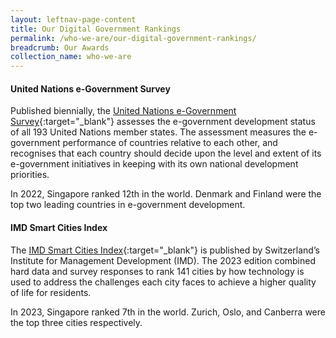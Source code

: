 ```yaml
---
layout: leftnav-page-content
title: Our Digital Government Rankings
permalink: /who-we-are/our-digital-government-rankings/
breadcrumb: Our Awards
collection_name: who-we-are
---
```

#### **United Nations e-Government Survey**

Published biennially, the [United Nations e-Government Survey](https://publicadministration.un.org/egovkb/en-us/Reports/UN-E-Government-Survey-2022){:target="_blank"} assesses the e-government development status of all 193 United Nations member states. The assessment measures the e-government performance of countries relative to each other, and recognises that each country should decide upon the level and extent of its e-government initiatives in keeping with its own national development priorities.

In 2022, Singapore ranked 12th in the world. Denmark and Finland were the top two leading countries in e-government development.

#### **IMD Smart Cities Index**

The [IMD Smart Cities Index](https://www.imd.org/wp-content/uploads/2023/04/smartcityindex-2023-v7.pdf){:target="_blank"} is published by Switzerland’s Institute for Management Development (IMD). The 2023 edition combined hard data and survey responses to rank 141 cities by how technology is used to address the challenges each city faces to achieve a higher quality of life for residents.

In 2023, Singapore ranked 7th in the world. Zurich, Oslo, and Canberra were the top three cities respectively.